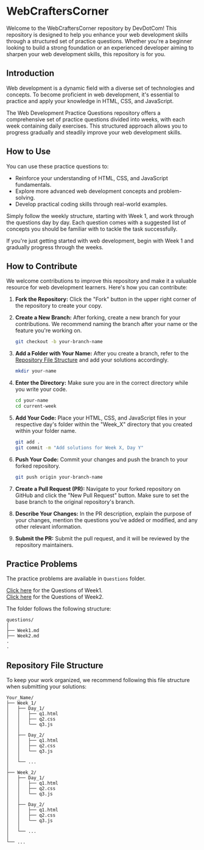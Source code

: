 # WebCraftersCorner

Welcome to the WebCraftersCorner repository by DevDotCom! This repository is designed to help you enhance your web development skills through a structured set of practice questions. Whether you're a beginner looking to build a strong foundation or an experienced developer aiming to sharpen your web development skills, this repository is for you.

## Introduction

Web development is a dynamic field with a diverse set of technologies and concepts. To become proficient in web development, it's essential to practice and apply your knowledge in HTML, CSS, and JavaScript.

The Web Development Practice Questions repository offers a comprehensive set of practice questions divided into weeks, with each week containing daily exercises. This structured approach allows you to progress gradually and steadily improve your web development skills.

## How to Use

You can use these practice questions to:

- Reinforce your understanding of HTML, CSS, and JavaScript fundamentals.
- Explore more advanced web development concepts and problem-solving.
- Develop practical coding skills through real-world examples.

Simply follow the weekly structure, starting with Week 1, and work through the questions day by day. Each question comes with a suggested list of concepts you should be familiar with to tackle the task successfully.

If you're just getting started with web development, begin with Week 1 and gradually progress through the weeks.

## How to Contribute

We welcome contributions to improve this repository and make it a valuable resource for web development learners. Here's how you can contribute:

1. **Fork the Repository:** Click the "Fork" button in the upper right corner of the repository to create your copy.

2. **Create a New Branch:** After forking, create a new branch for your contributions. We recommend naming the branch after your name or the feature you're working on.

   ```bash
   git checkout -b your-branch-name
   ```
3. **Add a Folder with Your Name:** After you create a branch, refer to the [Repository File Structure](#repository-file-structure) and add your solutions accordingly.
   
   ```bash
   mkdir your-name
   ```
4. **Enter the Directory:** Make sure you are in the correct directory while you write your code.
   ```bash
   cd your-name
   cd current-week
   ```   

5. **Add Your Code:** Place your HTML, CSS, and JavaScript files in your respective day's folder within the "Week_X" directory that you created within your folder name.

   ```bash
   git add .
   git commit -m "Add solutions for Week X, Day Y"
   ```

6. **Push Your Code:** Commit your changes and push the branch to your forked repository.

   ```bash
   git push origin your-branch-name
   ```

7. **Create a Pull Request (PR):** Navigate to your forked repository on GitHub and click the "New Pull Request" button. Make sure to set the base branch to the original repository's branch.

8. **Describe Your Changes:** In the PR description, explain the purpose of your changes, mention the questions you've added or modified, and any other relevant information.

9.  **Submit the PR:** Submit the pull request, and it will be reviewed by the repository maintainers.


## Practice Problems

The practice problems are available in `Questions` folder.

[Click here](Questions/Week1.md) for the Questions of Week1.<BR>
[Click here](Questions/Week2.md) for the Questions of Week2.

The folder follows the following structure:

```
questions/
│
├── Week1.md
├── Week2.md
.
.
```


## Repository File Structure

To keep your work organized, we recommend following this file structure when submitting your solutions:

```
Your_Name/
├── Week_1/
│   ├── Day_1/
│   │   ├── q1.html
│   │   ├── q2.css
│   │   └── q3.js
│   │
│   ├── Day_2/
│   │   ├── q1.html
│   │   ├── q2.css
│   │   └── q3.js
│   │
│   └── ...
│
├── Week_2/
│   ├── Day_1/
│   │   ├── q1.html
│   │   ├── q2.css
│   │   └── q3.js
│   │
│   ├── Day_2/
│   │   ├── q1.html
│   │   ├── q2.css
│   │   └── q3.js
│   │
│   └── ...
│
└── ...

```


